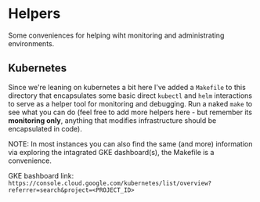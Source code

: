 # Helpers

Some conveniences for helping wiht monitoring and administrating environments.

## Kubernetes

Since we're leaning on kubernetes a bit here I've added a `Makefile` to this directory that encapsulates some basic direct `kubectl`  and `helm` interactions to serve as a helper tool for monitoring and debugging. Run a naked `make` to see what you can do (feel free to add more helpers here - but remember its **monitoring only**, anything that modifies infrastructure should be encapsulated in code).

NOTE: In most instances you can also find the same (and more) information via exploring the intagrated GKE dashboard(s), the Makefile is a convenience.

GKE bashboard link: `https://console.cloud.google.com/kubernetes/list/overview?referrer=search&project=<PROJECT_ID>`

